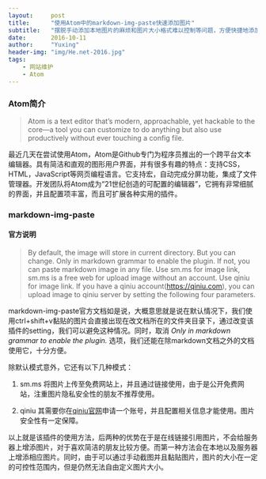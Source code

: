 ```yaml
---
layout:     post
title:      "使用Atom中的markdown-img-paste快速添加图片"
subtitle:   "摆脱手动添加本地图片的麻烦和图片大小格式难以控制等问题，方便快捷地添加大小可控的文档图片"
date:       2016-10-11
author:     "Yuxing"
header-img: "img/He.net-2016.jpg"
tags:
    - 网站维护
    - Atom
---
```


### **Atom简介**

> Atom is a text editor that’s modern, approachable, yet hackable to the core—a tool you can customize to do anything but also use productively without ever touching a config file.

最近几天在尝试使用Atom，Atom是Github专门为程序员推出的一个跨平台文本编辑器。具有简洁和直观的图形用户界面，并有很多有趣的特点：支持CSS，HTML，JavaScript等网页编程语言。它支持宏，自动完成分屏功能，集成了文件管理器。开发团队将Atom成为“21世纪创造的可配置的编辑器”，它拥有非常细腻的界面，并且配置项丰富，而且可扩展各种实用的插件。

### **markdown-img-paste**

#### **官方说明**

> By default, the image will store in current directory. But you can change. Only in markdown grammar to enable the plugin. If not, you can paste markdown image in any file. Use sm.ms for image link, sm.ms is a free web for upload image without an account. Use qiniu for image link. If you have a qiniu account(https://qiniu.com), you can upload image to qiniu server by setting the following four parameters.

markdown-img-paste官方文档如是说，大概意思就是说在默认情况下，我们使用ctrl+shift+v黏贴的图片会直接出现在改文档所在的文件夹目录下，通过改变该插件的setting，我们可以避免这种情况。同时，取消 *Only in markdown grammar to enable the plugin.* 选项，我们还能在除markdown文档之外的文档使用它，十分方便。

除默认模式意外，它还有以下几种模式：

1. sm.ms 将图片上传至免费网站上，并且通过链接使用，由于是公开免费网站，注重图片隐私安全性的朋友不推荐使用。

1. qiniu 其需要你在[qiniu官网](https://qiniu.com)申请一个账号，并且配置相关信息才能使用。图片安全性有一定保障。

以上就是该插件的使用方法，后两种的优势在于是在线链接引用图片，不会给服务器上增添图片，对于喜欢简洁的朋友比较方便。而第一种方法会在本地以及服务器上增添相应图片。同时，由于可以通过手动截图并且黏贴图片，图片的大小在一定的可控性范围内，但是仍然无法自由定义图片大小。
